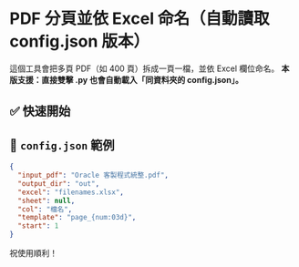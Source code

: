 # PDF 分頁並依 Excel 命名（自動讀取 config.json 版本）

這個工具會把多頁 PDF（如 400 頁）拆成一頁一檔，並依 Excel 欄位命名。
**本版支援：直接雙擊 .py 也會自動載入「同資料夾的 config.json」。**

## ✅ 快速開始

## 🧩 `config.json` 範例
```json
{
  "input_pdf": "Oracle 客製程式統整.pdf",
  "output_dir": "out",
  "excel": "filenames.xlsx",
  "sheet": null,
  "col": "檔名",
  "template": "page_{num:03d}",
  "start": 1
}
```


祝使用順利！
